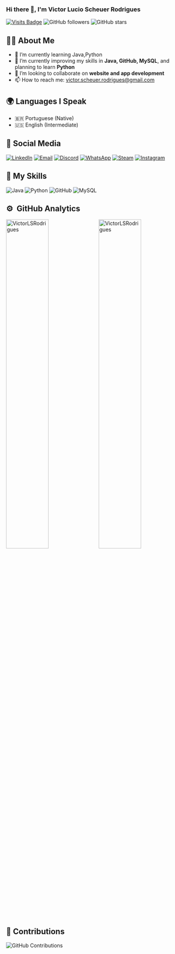 ### Hi there 👋, I'm Victor Lucio Scheuer Rodrigues
[![Visits Badge](https://badges.pufler.dev/visits/VictorLSRodrigues/VictorLSRodrigues)](https://badges.pufler.dev) ![GitHub followers](https://img.shields.io/github/followers/VictorLSRodrigues?style=social) ![GitHub stars](https://img.shields.io/github/stars/VictorLSRodrigues?style=social)

## 👨‍💻 About Me
- 🌱 I’m currently learning Java,Python
- 🌱 I’m currently improving my skills in **Java, GitHub, MySQL**, and planning to learn **Python**
- 👯 I’m looking to collaborate on **website and app development**
- 📫 How to reach me: victor.scheuer.rodrigues@gmail.com

## 🌍 Languages I Speak
- 🇧🇷 Portuguese (Native)
- 🇺🇸 English (Intermediate)

## 🔗 Social Media
[![LinkedIn](https://img.shields.io/badge/LinkedIn-0077B5?style=for-the-badge&logo=linkedin&logoColor=white)](https://www.linkedin.com/in/vlsr-undefined-908b512b8/)
[![Email](https://img.shields.io/badge/Gmail-D14836?style=for-the-badge&logo=gmail&logoColor=white)](mailto:victor.scheuer.rodrigues@gmail.com)
[![Discord](https://img.shields.io/badge/Discord-0491DA?style=for-the-badge&logo=discord&logoColor=white)](https://discord.com/)
[![WhatsApp](https://img.shields.io/badge/WhatsApp-25D366?style=for-the-badge&logo=whatsapp&logoColor=white)](https://api.whatsapp.com/send?phone=5548991662017)
[![Steam](https://img.shields.io/badge/Steam-000000?style=for-the-badge&logo=steam&logoColor=white)](https://steamcommunity.com/id/)
[![Instagram](https://img.shields.io/badge/Instagram-E4405F?style=for-the-badge&logo=instagram&logoColor=white)](https://www.instagram.com/)

## 🚀 My Skills
![Java](https://img.shields.io/badge/Java-ED8B00?style=for-the-badge&logo=java&logoColor=white)
![Python](https://img.shields.io/badge/Python-3776AB?style=for-the-badge&logo=python&logoColor=white)
![GitHub](https://img.shields.io/badge/GitHub-181717?style=for-the-badge&logo=github&logoColor=white)
![MySQL](https://img.shields.io/badge/MySQL-4479A1?style=for-the-badge&logo=mysql&logoColor=white)


## ⚙️ &nbsp;GitHub Analytics

<p>
    <img align="left" width="48%" src="https://github-readme-stats.vercel.app/api?username=VictorLSRodrigues&show_icons=true&locale=en&theme=dark" alt="VictorLSRodrigues" />
    &nbsp;
    <img align="rigth" width="48%" src="https://github-readme-stats.vercel.app/api/top-langs?username=VictorLSRodrigues&show_icons=true&locale=en&layout=compact&langs_count=7&theme=dark" alt="VictorLSRodrigues" />
</p>

&nbsp;

## 🌟 Contributions
![GitHub Contributions](https://github-readme-streak-stats.herokuapp.com/?user=VictorLSRodrigues&theme=radical)
         
          
          
          
          
          
          
          

          
